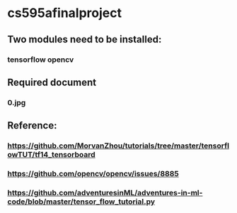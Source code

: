 # cs595afinalproject
## Two modules need to be installed:
### tensorflow opencv
## Required document
### 0.jpg
## Reference:
### https://github.com/MorvanZhou/tutorials/tree/master/tensorflowTUT/tf14_tensorboard
### https://github.com/opencv/opencv/issues/8885
### https://github.com/adventuresinML/adventures-in-ml-code/blob/master/tensor_flow_tutorial.py
